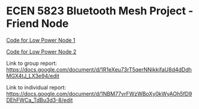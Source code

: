 # ECEN 5823 Bluetooth Mesh Project - Friend Node

[Code for Low Power Node 1](https://github.com/CU-ECEN-5823/course-project-omraheja)

[Code for Low Power Node 2](https://github.com/CU-ECEN-5823/course-project-AmoghShrikhande)

Link to group report: https://docs.google.com/document/d/1R1eXeu73rT5qerNNjkkjfaU8d4dDdhMGX4tJ_LX3e94/edit

Link to individual report: https://docs.google.com/document/d/1NBM77vrFWzWBoXy0kWyAOh5fD9DEhFWCa_TdBu3d3-8/edit
